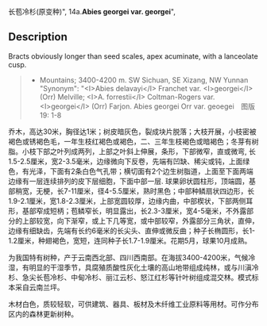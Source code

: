 长苞冷杉(原变种)",
14a.**Abies georgei var. georgei**",

## Description
Bracts obviously longer than seed scales, apex acuminate, with a lanceolate cusp.

> *  Mountains; 3400-4200 m. SW Sichuan, SE Xizang, NW Yunnan
  "Synonym": "&lt;I&gt;Abies delavayi&lt;/I&gt; Franchet var. &lt;I&gt;georgei&lt;/I&gt; (Orr) Melville; &lt;I&gt;A. forrestii&lt;/I&gt; Coltman-Rogers var. &lt;I&gt;georgei&lt;/I&gt; (Orr) Farjon.
Abies georgei Orr var. geoegei　图版19: 1-8

乔木，高达30米，胸径达1米；树皮暗灰色，裂成块片脱落；大枝开展，小枝密被褐色或锈褐色毛，一年生枝红褐色或褐色，二、三年生枝褐色或暗褐色；冬芽有树脂。小枝下部之叶列成两列，上部之叶斜上伸展，条形，下部微窄，直或微弯, 长1.5-2.5厘米，宽2-3.5毫米，边缘微向下反卷，先端有凹缺、稀尖或钝，上面绿色，有光泽，下面有2条白色气孔带；横切面有2个边生树脂道，上面至下面两端边缘有一层连续排列的皮下层细胞，下面中部一层. 球果卵状圆柱形，顶端圆，基部稍宽，无梗，长7-11厘米，径4-5.5厘米，熟时黑色；中部种鳞扇状四边形，长1.9-2.1厘米，宽1.8-2.3厘米，上部宽圆较厚，边缘内曲，中部楔状，下部两侧耳形，基部窄成短柄；苞鳞窄长，明显露出，长2.3-3厘米，宽4-5毫米，不外露部分的上部较宽，向下渐窄，或上下几等宽，或中部较窄，外露部分三角状，直伸，边缘有细缺齿，先端有长约6毫米的长尖头、直伸或微反曲；种子长椭圆形，长1-1.2厘米，种翅褐色，宽短，连同种子长1.7-1.9厘米。花期5月，球果10月成熟。

为我国特有树种，产于云南西北部、四川西南部。在海拔3400-4200米，气候冷湿，有明显的干湿季节，具腐殖质酸性灰化土壤的高山地带组成纯林，或与川滇冷杉、急尖长苞冷杉、中甸冷杉、丽江云杉、怒江红杉等针叶树组成混交林。模式标本采自云南兰坪。

木材白色，质较轻软，可供建筑、器具、板材及木纤维工业原料等用材。可作分布区内的森林更新树种。
